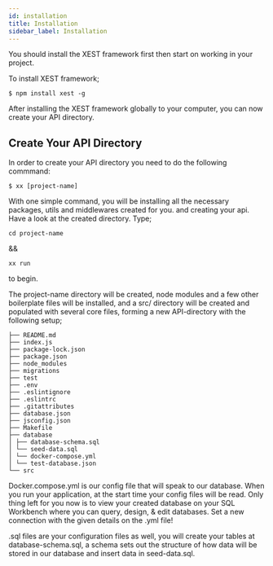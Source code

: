 ```yaml
---
id: installation
title: Installation
sidebar_label: Installation
---
```


You should install the XEST framework first then start on working in your project.

To install XEST framework;

```
$ npm install xest -g
```

After installing the XEST framework globally to your computer, you can now create your API directory.

## Create Your API Directory

In order to create your API directory you need to do the following commmand:

```
$ xx [project-name]
```

With one simple command, you will be installing all the necessary packages, utils and middlewares created for you.
and creating your api. Have a look at the created directory. Type;

```
cd project-name
```

&&

```
xx run
```

to begin.

The project-name directory will be created, node modules and a few other boilerplate files will be installed, and a src/ directory will be created and populated with several core files, forming a new API-directory with the following setup;

```
├── README.md
├── index.js
├── package-lock.json
├── package.json
├── node_modules
├── migrations
├── test
├── .env
├── .eslintignore
├── .eslintrc
├── .gitattributes
├── database.json
├── jsconfig.json
├── Makefile
├── database
│ ├── database-schema.sql
│ └── seed-data.sql
│ └── docker-compose.yml
│ └── test-database.json
└── src
```

Docker.compose.yml is our config file that will speak to our database. When you run your application, at the start time your config files will be read. Only thing left for you now is to view your created database on your SQL Workbench where you can query, design, & edit databases. Set a new connection with the given details on the .yml file!

.sql files are your configuration files as well, you will create your tables at database-schema.sql, a schema sets out the structure of how data will be stored in our database and insert data in seed-data.sql.

<!-- To install an AWE-based application just deploy it on an application server, like Apache Tomcat, Wildfly (old JBoss) or IBM WebSphere

## Optimization

There are several settings which can be defined onto the application server to optimize the access time between client browser and server and between server and databases:

### Server compression

Server compression reduces the size of packages sent to client browser by compressing them in GZIP, which can be uncompressed by all modern browsers.

To activate this setting (in Tomcat) use the following attributes on **server.xml** file:

```xml
<Connector port="[connectorPort]" protocol="HTTP/1.1"
  connectionTimeout="[connectionTimeout]"
  redirectPort="[redirectPort]" compression="on"
  compressionMinSize="128"
  noCompressionUserAgents="gozilla, traviata"
  compressableMimeType="text/html,text/xml,application/json,text/json,text/x-json,text/javascript,application/javascript,application/x-javascript,text/css,application/font-sfnt,image/svg+xml,application/x-font-ttf"/>
```

### Datasources

A datasource is a server-managed connection pool which speeds up the database access. Connection in Apache Tomcat has two steps:

**server.xml**: Define the database connection

```xml
<Resource name="[resourceName]" auth="Container"
  type="javax.sql.DataSource" driverClassName="com.microsoft.sqlserver.jdbc.SQLServerDriver"
  url="[jdbcUrl]"
  username="[databaseUsername]" password="[databasePassword]" maxActive="20" maxIdle="-1"
  maxWait="-1" removeAbandoned="true" logAbandoned="true" validationQuery="select 1 from ope"/>
```

**context.xml**: Define the server endpoint to allow access to the datasource

```xml
<ResourceLink global="[resourceName]" name="[datasourceName]" type="javax.sql.DataSource"/>
```

> **Note:** These optimization settings are *only* for Apache Tomcat. Wildfly and WebSphere have their own settings to enable server compression and datasoures

### Application server hardening

#### Apache Tomcat

We recommend to follow these steps to improve application server security.
*  Follow OWASP security recommendations for Apache Tomcat https://www.owasp.org/index.php/Securing_tomcat
*  Configure HTTPS connection in Tomcat https://tomcat.apache.org/tomcat-8.0-doc/ssl-howto.html. You may need paid SSL certificates (or certificates issued by your CA).
*  Enable extended access logs. Edit server.xml file and add check if the following code is enabled inside host tag:

```xml
<Valve className="org.apache.catalina.valves.AccessLogValve"
    directory="logs" prefix="localhost_access_log." suffix=".txt"
    pattern="common" resolveHosts="false"/>
```

*  Enable clickjacking protection (only for Tomcat version 8 or greater). :
**web.xml**: Uncomment the following code

```xml
<filter>
  <filter-name>httpHeaderSecurity</filter-name>
  <filter-class>org.apache.catalina.filters.HttpHeaderSecurityFilter</filter-class>
  <async-supported>true</async-supported>
</filter>
```

 And add the following code just after the uncommented section:

 ```xml
<filter-mapping>
  <filter-name>httpHeaderSecurity</filter-name>
  <url-pattern>/*</url-pattern>
</filter-mapping>
```

*  If HTTPS is enabled, add a rule to redirect HTTP requests to HTTPS. On web.xml file add the following code at the end of web-app tag (add it inside web-app tag):

```xml
<security-constraint>
 <web-resource-collection>
   <web-resource-name>Secure SSL</web-resource-name>
   <url-pattern>/*</url-pattern>
 </web-resource-collection>
 <user-data-constraint>
   <transport-guarantee>CONFIDENTIAL</transport-guarantee>
 </user-data-constraint>
</security-constraint>
```

 -->
